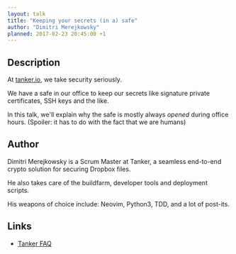 ```yaml
---
layout: talk
title: "Keeping your secrets (in a) safe"
author: "Dimitri Merejkowsky"
planned: 2017-02-23 20:45:00 +1
---
```


## Description

At [tanker.io](https://www.tanker.io/), we take security seriously.

We have a safe in our office to keep our secrets like signature private
certificates, SSH keys and the like.

In this talk, we'll explain why the safe is mostly always *opened* during
office hours. (Spoiler: it has to do with the fact that we are humans)

## Author

Dimitri Merejkowsky is a Scrum Master at Tanker, a seamless end-to-end
crypto solution for securing Dropbox files.

He also takes care of the buildfarm, developer tools and deployment scripts.

His weapons of choice include: Neovim, Python3, TDD, and a lot of post-its.

## Links

* [Tanker FAQ](https://www.tanker.io/faq)
